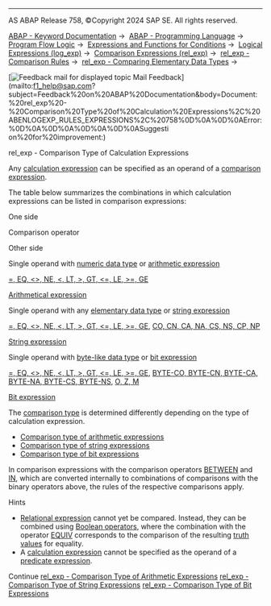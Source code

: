   

* * *

AS ABAP Release 758, ©Copyright 2024 SAP SE. All rights reserved.

[ABAP - Keyword Documentation](javascript:call_link\('abenabap.htm'\)) →  [ABAP - Programming Language](javascript:call_link\('abenabap_reference.htm'\)) →  [Program Flow Logic](javascript:call_link\('abenabap_flow_logic.htm'\)) →  [Expressions and Functions for Conditions](javascript:call_link\('abenlogical_expr_func.htm'\)) →  [Logical Expressions (log\_exp)](javascript:call_link\('abenlogexp.htm'\)) →  [Comparison Expressions (rel\_exp)](javascript:call_link\('abenlogexp_comp.htm'\)) →  [rel\_exp - Comparison Rules](javascript:call_link\('abenlogexp_rules.htm'\)) →  [rel\_exp - Comparing Elementary Data Types](javascript:call_link\('abenlogexp_rules_operands.htm'\)) → 

 [![](Mail.gif?object=Mail.gif "Feedback mail for displayed topic") Mail Feedback](mailto:f1_help@sap.com?subject=Feedback%20on%20ABAP%20Documentation&body=Document:%20rel_exp%20-%20Comparison%20Type%20of%20Calculation%20Expressions%2C%20ABENLOGEXP_RULES_EXPRESSIONS%2C%20758%0D%0A%0D%0AError:%0D%0A%0D%0A%0D%0A%0D%0ASuggesti
on%20for%20improvement:)

rel\_exp - Comparison Type of Calculation Expressions

Any [calculation expression](javascript:call_link\('abencalculation_expression_glosry.htm'\) "Glossary Entry") can be specified as an operand of a [comparison expression](javascript:call_link\('abencomparison_expression_glosry.htm'\) "Glossary Entry").

The table below summarizes the combinations in which calculation expressions can be listed in comparison expressions:

One side

Comparison operator

Other side

Single operand with [numeric data type](javascript:call_link\('abennumeric_data_type_glosry.htm'\) "Glossary Entry") or [arithmetic expression](javascript:call_link\('abenarithmetic_expression_glosry.htm'\) "Glossary Entry")

[\=, EQ, <>, NE, <, LT, \>, GT, <=, LE, \>=, GE](javascript:call_link\('abenlogexp_any_operand.htm'\))

[Arithmetical expression](javascript:call_link\('abenarithmetic_expression_glosry.htm'\) "Glossary Entry")

Single operand with any [elementary data type](javascript:call_link\('abenelementary_data_type_glosry.htm'\) "Glossary Entry") or [string expression](javascript:call_link\('abenstring_expression_glosry.htm'\) "Glossary Entry")

[\=, EQ, <>, NE, <, LT, \>, GT, <=, LE, \>=, GE](javascript:call_link\('abenlogexp_any_operand.htm'\)), [CO, CN, CA, NA, CS, NS, CP, NP](javascript:call_link\('abenlogexp_strings.htm'\))

[String expression](javascript:call_link\('abenstring_expression_glosry.htm'\) "Glossary Entry")

Single operand with [byte-like data type](javascript:call_link\('abenbyte_like_data_typ_glosry.htm'\) "Glossary Entry") or [bit expression](javascript:call_link\('abenbit_expression_glosry.htm'\) "Glossary Entry")

[\=, EQ, <>, NE, <, LT, \>, GT, <=, LE, \>=, GE](javascript:call_link\('abenlogexp_any_operand.htm'\)), [BYTE-CO, BYTE-CN, BYTE-CA, BYTE-NA, BYTE-CS, BYTE-NS](javascript:call_link\('abenlogexp_bytes.htm'\)), [O, Z, M](javascript:call_link\('abenlogexp_bitmasks.htm'\))

[Bit expression](javascript:call_link\('abenbit_expression_glosry.htm'\) "Glossary Entry")

The [comparison type](javascript:call_link\('abencomparison_type_glosry.htm'\) "Glossary Entry") is determined differently depending on the type of calculation expression.

-   [Comparison type of arithmetic expressions](javascript:call_link\('abenlogexp_rules_expr_arith.htm'\))
-   [Comparison type of string expressions](javascript:call_link\('abenlogexp_rules_expr_char.htm'\))
-   [Comparison type of bit expressions](javascript:call_link\('abenlogexp_rules_expr_bit.htm'\))

In comparison expressions with the comparison operators [BETWEEN](javascript:call_link\('abenlogexp_between.htm'\)) and [IN](javascript:call_link\('abenlogexp_select_option.htm'\)), which are converted internally to combinations of comparisons with the binary operators above, the rules of the respective comparisons apply.

Hints

-   [Relational expression](javascript:call_link\('abenrelational_expression_glosry.htm'\) "Glossary Entry") cannot yet be compared. Instead, they can be combined using [Boolean operators](javascript:call_link\('abenboolean_operator_glosry.htm'\) "Glossary Entry"), where the combination with the operator [EQUIV](javascript:call_link\('abenlogexp_equiv.htm'\)) corresponds to the comparison of the resulting [truth values](javascript:call_link\('abentruth_value_glosry.htm'\) "Glossary Entry") for equality.
-   A [calculation expression](javascript:call_link\('abencalculation_expression_glosry.htm'\) "Glossary Entry") cannot be specified as the operand of a [predicate expression](javascript:call_link\('abenpredicate_expression_glosry.htm'\) "Glossary Entry").

Continue
[rel\_exp - Comparison Type of Arithmetic Expressions](javascript:call_link\('abenlogexp_rules_expr_arith.htm'\))
[rel\_exp - Comparison Type of String Expressions](javascript:call_link\('abenlogexp_rules_expr_char.htm'\))
[rel\_exp - Comparison Type of Bit Expressions](javascript:call_link\('abenlogexp_rules_expr_bit.htm'\))